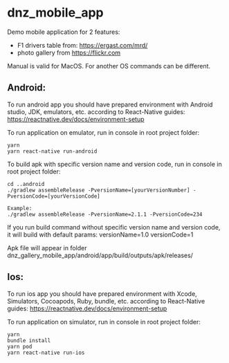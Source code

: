 # dnz_mobile_app
Demo mobile application for 2 features:
 - F1 drivers table from: https://ergast.com/mrd/
 - photo gallery from https://flickr.com

Manual is valid for MacOS. For another OS commands can be different.

## Android:

To run android app you should have prepared environment with Android studio, JDK, emulators, etc.
according to React-Native guides:  
https://reactnative.dev/docs/environment-setup

To run application on emulator, run in console in root project folder:

 ```
yarn  
yarn react-native run-android
```

To build apk with specific version name and version code, run in console in root project folder:

```
cd ..android  
./gradlew assembleRelease -PversionName=[yourVersionNumber] -PversionCode=[yourVersionCode]

Example:
./gradlew assembleRelease -PversionName=2.1.1 -PversionCode=234
```
If you run build command without specific version name and version code, it will build with default params: versionName=1.0 versionCode=1

Apk file will appear in folder dnz_gallery_mobile_app/android/app/build/outputs/apk/releases/

## Ios:

To run ios app you should have prepared environment with Xcode, Simulators, Cocoapods, Ruby, bundle, etc.
according to React-Native guides:
https://reactnative.dev/docs/environment-setup

To run application on simulator, run in console in root project folder:

```
yarn
bundle install
yarn pod
yarn react-native run-ios
```
